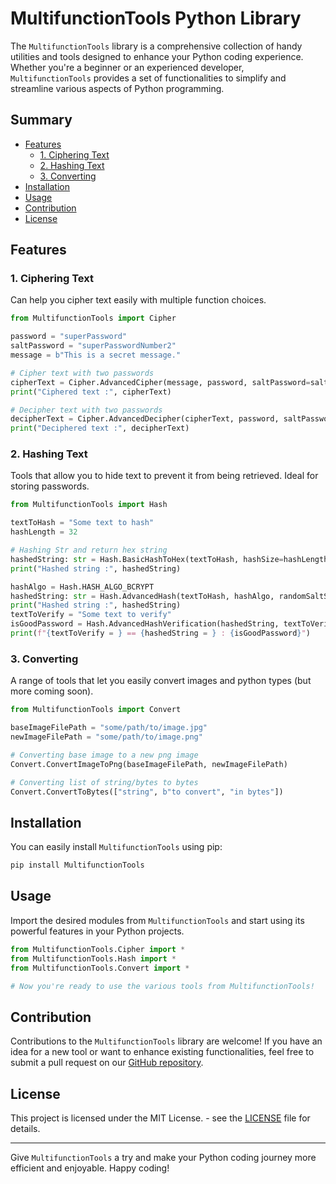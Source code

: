 # MultifunctionTools Python Library

The `MultifunctionTools` library is a comprehensive collection of handy utilities and tools designed to enhance your Python coding experience. Whether you're a beginner or an experienced developer, `MultifunctionTools` provides a set of functionalities to simplify and streamline various aspects of Python programming.

## Summary

* [Features](#features)
  * [1. Ciphering Text](#1-ciphering-text)
  * [2. Hashing Text](#2-hashing-text)
  * [3. Converting](#3-converting)
* [Installation](#installation)
* [Usage](#usage)
* [Contribution](#contribution)
* [License](#license)

## Features

### 1. Ciphering Text

Can help you cipher text easily with multiple function choices.

```python
from MultifunctionTools import Cipher

password = "superPassword"
saltPassword = "superPasswordNumber2"
message = b"This is a secret message."

# Cipher text with two passwords
cipherText = Cipher.AdvancedCipher(message, password, saltPassword=saltPassword)
print("Ciphered text :", cipherText)

# Decipher text with two passwords
decipherText = Cipher.AdvancedDecipher(cipherText, password, saltPassword=saltPassword)
print("Deciphered text :", decipherText)
```

### 2. Hashing Text

Tools that allow you to hide text to prevent it from being retrieved. Ideal for storing passwords.

```python
from MultifunctionTools import Hash

textToHash = "Some text to hash"
hashLength = 32

# Hashing Str and return hex string
hashedString: str = Hash.BasicHashToHex(textToHash, hashSize=hashLength)
print("Hashed string :", hashedString)

hashAlgo = Hash.HASH_ALGO_BCRYPT
hashedString: str = Hash.AdvancedHash(textToHash, hashAlgo, randomSaltSize=[22, 35], costFactor=14, blockSize=8, parallelism=1, memoryCost=64000)
print("Hashed string :", hashedString)
textToVerify = "Some text to verify"
isGoodPassword = Hash.AdvancedHashVerification(hashedString, textToVerify)
print(f"{textToVerify = } == {hashedString = } : {isGoodPassword}")
```

### 3. Converting

A range of tools that let you easily convert images and python types (but more coming soon).

```python
from MultifunctionTools import Convert

baseImageFilePath = "some/path/to/image.jpg"
newImageFilePath = "some/path/to/image.png"

# Converting base image to a new png image
Convert.ConvertImageToPng(baseImageFilePath, newImageFilePath)

# Converting list of string/bytes to bytes
Convert.ConvertToBytes(["string", b"to convert", "in bytes"])
```

## Installation

You can easily install `MultifunctionTools` using pip:

```bash
pip install MultifunctionTools
```

## Usage

Import the desired modules from `MultifunctionTools` and start using its powerful features in your Python projects.

```python
from MultifunctionTools.Cipher import *
from MultifunctionTools.Hash import *
from MultifunctionTools.Convert import *

# Now you're ready to use the various tools from MultifunctionTools!
```

## Contribution

Contributions to the `MultifunctionTools` library are welcome! If you have an idea for a new tool or want to enhance existing functionalities, feel free to submit a pull request on our [GitHub repository](https://github.com/veHRz/MultifunctionTools).

## License

This project is licensed under the MIT License. - see the [LICENSE](https://github.com/veHRz/MultifunctionTools/blob/master/LICENSE.md) file for details.

---

Give `MultifunctionTools` a try and make your Python coding journey more efficient and enjoyable. Happy coding!
